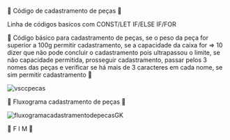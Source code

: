 🚗 Código de cadastramento de peças 🚗

Linha de códigos basicos com CONST/LET IF/ELSE IF/FOR

🚗 Código básico para cadastramento de peças, se o peso da peça for superior a 100g permitir cadastramento, se a capacidade da caixa for => 10 dizer que não pode concluir o cadastramento pois ultrapassou o limite, se não capacidade permitida, prosseguir cadastramento, passar pelos 3 nomes das peças e verificar se há mais de 3 caracteres em cada nome, se sim permitir cadastramento 🚗

![vsccpecas](https://user-images.githubusercontent.com/106829052/183634000-c32b0f44-0daf-48ff-8014-9f37b394aac0.PNG)

🚗 Fluxograma cadastramento de peças 🚗

![fluxogramacadastramentodepecasGK](https://user-images.githubusercontent.com/106829052/183634031-4716974a-224b-4381-94dc-6aaec32a5c30.jpg)

🚗 F I M 🚗